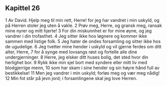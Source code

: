 ## Kapittel 26

1 Av David. Hjelp meg til min rett, Herre! for jeg har vandret i min uskyld, og på Herren stoler jeg uten å vakle.
2 Prøv meg, Herre, og gransk meg, ransak mine nyrer og mitt hjerte!
3 For din miskunnhet er for mine øyne, og jeg vandrer i din trofasthet.
4 Jeg sitter ikke hos løgnere og kommer ikke sammen med listige folk.
5 Jeg hater de ondes forsamling og sitter ikke hos de ugudelige.
6 Jeg tvetter mine hender i uskyld og vil gjerne ferdes om ditt alter, Herre,
7 for å synge med lovsangs røst og fortelle alle dine undergjerninger.
8 Herre, jeg elsker ditt huses bolig, det sted hvor din herlighet bor.
9 Rykk ikke min sjel bort med syndere eller mitt liv med blodgjerrige menn,
10 som har skam i sine hender og sin høyre hånd full av bestikkelse!
11 Men jeg vandrer i min uskyld; forløs meg og vær meg nådig!
12 Min fot står på jevn jord; i forsamlingene skal jeg love Herren.
